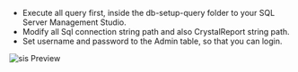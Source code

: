 - Execute all query first, inside the db-setup-query folder to your SQL Server Management Studio.
- Modify all Sql connection string path and also CrystalReport string path.
- Set username and password to the Admin table, so that you can login.

![sis Preview](https://github.com/kimdavetorres/sis/blob/master/screenshot/2.png)
<!-- ![sis Preview](https://github.com/kimdavetorres/sis/blob/master/screenshot/3.png)
![sis Preview](https://github.com/kimdavetorres/sis/blob/master/screenshot/4.png) -->


